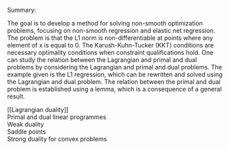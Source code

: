 Summary:

The goal is to develop a method for solving non-smooth optimization problems, focusing on non-smooth regression and elastic net regression. The problem is that the L1 norm is non-differentiable at points where any element of x is equal to 0. The Karush-Kuhn-Tucker (KKT) conditions are necessary optimality conditions when constraint qualifications hold. One can study the relation between the Lagrangian and primal and dual problems by considering the Lagrangian and primal and dual problems. The example given is the L1 regression, which can be rewritten and solved using the Lagrangian and dual problem. The relation between the primal and dual problem is established using a lemma, which is a consequence of a general result.

[[Lagrangian duality]]   
Primal and dual linear programmes   
Weak duality   
Saddle points   
Strong duality for convex problems